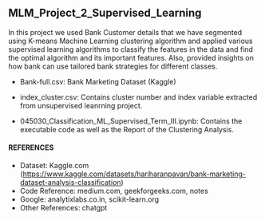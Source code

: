 ## MLM_Project_2_Supervised_Learning

In this project we used Bank Customer details that we have segmented using K-means Machine Learning clustering algorithm and applied various supervised learning algorithms to classify the features in the data and find the optimal algorithm and its important features. Also, provided insights on how bank can use tailored bank strategies for different classes.

- Bank-full.csv: Bank Marketing Dataset (Kaggle)

- index_cluster.csv: Contains cluster number and index variable extracted from unsupervised leanrning project.

- 045030_Classification_ML_Supervised_Term_III.ipynb: Contains the executable code as well as the Report of the Clustering Analysis.

#### REFERENCES

- Dataset: Kaggle.com (https://www.kaggle.com/datasets/hariharanpavan/bank-marketing-dataset-analysis-classification)
- Code Reference: medium.com, geekforgeeks.com, notes 
- Google: analytixlabs.co.in, scikit-learn.org
- Other References: chatgpt
